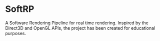 # SoftRP
A Software Rendering Pipeline for real time rendering. Inspired by the Direct3D and OpenGL APIs, the project has been created for educational purposes.
